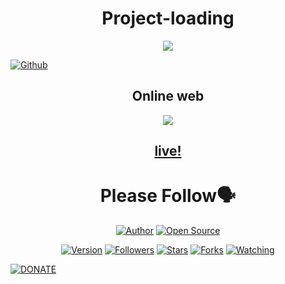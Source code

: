 <h1 align="center">Project-loading</h1>
<p align="center"><img src="https://l.top4top.io/p_1809ue83k0.png"/></p> <a href="https://github.com/IHackYours"><img title="Github" src="https://img.shields.io/badge/Github-IHACK--YOURS--GANS😳-blue?style=for-the-badge&logo=github"></a> 
<h2 align="center"><a
<h1 align="center">Online web</h1>
<p align="center"><img src="https://a.top4top.io/p_1809zqigf1.png"/></p>
<h2 align="center"><a href="https://ihackyours.github.io/project-loading/abjim/loading.html">live!</a></h2>

<h1 align="center">Please Follow🗣️</h1>
<p align="center">
<a href="https://github.com/IHackYours"><img title="Author" src="https://img.shields.io/badge/Author-IHACK--YOURS-red.svg?style=for-the-badge&logo=github"></a>
<a href="#"><img title="Open Source" src="https://img.shields.io/badge/Open Source-✍️-green?style=for-the-badge"></a>
</p>
<p align="center">
<a href="#"><img title="Version" src="https://img.shields.io/badge/Version-1.0-green.svg?style=flat-square"></a>
<a href="https://github.com/IHackYours/followers"><img title="Followers" src="https://img.shields.io/github/followers/IHackYours?color=blue&style=flat-square"></a>
<a href="https://github.com/IHackYours/project-loading/stargazers/"><img title="Stars" src="https://img.shields.io/github/stars/IHackYours/project-loading?color=red&style=flat-square"></a>
<a href="https://github.com/IHackYours/project-loading/network/members"><img title="Forks" src="https://img.shields.io/github/forks/IHackYours/project-loading?color=red&style=flat-square"></a>
<a href="https://github.com/IHackYours/project-loading/watchers"><img title="Watching" src="https://img.shields.io/github/watchers/IHackYours/project-loading?label=Watchers&color=blue&style=flat-square"></a>
</p>
<a href="https://trakteer.id/ihackyours"><img title="DONATE" src="https://img.shields.io/badge/PLEASE-DONATE--IHACK--YOURS-blue?style=for-the-badge&logo=linux"></a>
